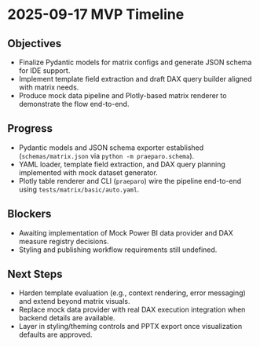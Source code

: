 # 2025-09-17 MVP Timeline

## Objectives
- Finalize Pydantic models for matrix configs and generate JSON schema for IDE support.
- Implement template field extraction and draft DAX query builder aligned with matrix needs.
- Produce mock data pipeline and Plotly-based matrix renderer to demonstrate the flow end-to-end.

## Progress
- Pydantic models and JSON schema exporter established (`schemas/matrix.json` via `python -m praeparo.schema`).
- YAML loader, template field extraction, and DAX query planning implemented with mock dataset generator.
- Plotly table renderer and CLI (`praeparo`) wire the pipeline end-to-end using `tests/matrix/basic/auto.yaml`.

## Blockers
- Awaiting implementation of Mock Power BI data provider and DAX measure registry decisions.
- Styling and publishing workflow requirements still undefined.

## Next Steps
- Harden template evaluation (e.g., context rendering, error messaging) and extend beyond matrix visuals.
- Replace mock data provider with real DAX execution integration when backend details are available.
- Layer in styling/theming controls and PPTX export once visualization defaults are approved.
